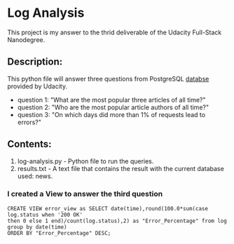 # Log Analysis

This project is my answer to the thrid deliverable of the Udacity Full-Stack Nanodegree. 

## Description: 
This python file will answer three questions from PostgreSQL [databse](https://d17h27t6h515a5.cloudfront.net/topher/2016/August/57b5f748_newsdata/newsdata.zip) provided by Udacity. 
- question 1: "What are the most popular three articles of all time?"
- question 2: "Who are the most popular article authors of all time?"
- question 3: "On which days did more than 1% of requests lead to errors?"


## Contents: 
1. log-analysis.py - Python file to run the queries. 
2. results.txt - A text file that contains the result with the current database used: news. 
### I created a View to answer the third question
```
CREATE VIEW error_view as SELECT date(time),round(100.0*sum(case log.status when '200 OK' 
then 0 else 1 end)/count(log.status),2) as "Error_Percentage" from log group by date(time) 
ORDER BY "Error_Percentage" DESC;
```
